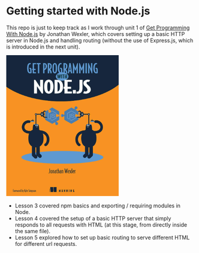 # Getting started with Node.js

This repo is just to keep track as I work through unit 1 of [Get Programming With Node.js](https://amzn.eu/d/1SdEKQ3) by Jonathan Wexler, which covers setting up a basic HTTP server in Node.js and handling routing (without the use of Express.js, which is introduced in the next unit).

<img src="book_cover.jpg" width="300" />

- Lesson 3 covered npm basics and exporting / requiring modules in Node.
- Lesson 4 covered the setup of a basic HTTP server that simply responds to all requests with HTML (at this stage, from directly inside the same file).
- Lesson 5 explored how to set up basic routing to serve different HTML for different url requests.